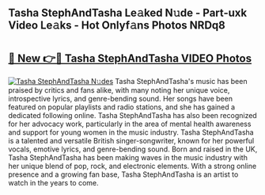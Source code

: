 ## Tasha StephAndTasha Le𝚊ked N𝚞de - Part-uxk Video Le𝚊ks - Hot Onlyf𝚊ns Photos NRDq8

# <h2><a href="http://ac30850.deff.icu/?id=Tasha+StephAndTasha">🔗 New 👉🔴 Tasha StephAndTasha VIDEO Photos</a></h2>

[![Tasha StephAndTasha N𝚞des](https://i.imgur.com/rIISA9y.gif)](http://ac30850.deff.icu/?id=Tasha+StephAndTasha)
Tasha StephAndTasha's music has been praised by critics and fans alike, with many noting her unique voice, introspective lyrics, and genre-bending sound. Her songs have been featured on popular playlists and radio stations, and she has gained a dedicated following online. Tasha StephAndTasha has also been recognized for her advocacy work, particularly in the area of mental health awareness and support for young women in the music industry. Tasha StephAndTasha is a talented and versatile British singer-songwriter, known for her powerful vocals, emotive lyrics, and genre-bending sound. Born and raised in the UK, Tasha StephAndTasha has been making waves in the music industry with her unique blend of pop, rock, and electronic elements. With a strong online presence and a growing fan base, Tasha StephAndTasha is an artist to watch in the years to come.
